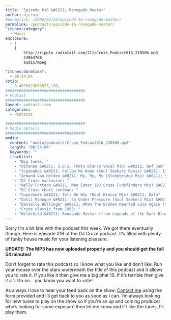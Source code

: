 ```yaml
---
title: 'Episode #16 &#8211; Renegade Master'
author: djcruze
#permalink: /2006/05/22/episode-16-renegade-master/
permalink: /podcasts/episode-16-renegade-master/
"itunes:category":
  - Music
enclosure:
  - |
    |
        http://ripple.radiotail.com/211/Cruze_Podcast016_210506.mp3
        24864768
        audio/mpeg
        
"itunes:duration":
  - 00:54:04
votio:
  - 8.4076923076923,130,
###################################
# Podcast
###################################
layout: podcast-item
categories:
  - Podcasts

###################################
# Media details
###################################
media:
  content: "audio/podcasts/Cruze_Podcast016_210506.mp3"
  length: "00:54:04"
  keywords: ""
  tracklist:
    - "Big tunes: "
    - "Rihanna &#8211; S.O.S. (Moto Blanco Vocal Mix) &#8211; Def Jam"
    - "Sugababes &#8211; Follow Me Home (Soul Seekerz Remix) &#8211; Island"
    - "Armand Van Helden &#8211; My, My, My (Stonebridge Mix) &#8211; Southern Fried Records"
    - "DJ Cruze exclusive: "
    - "Nelly Furtado &#8211; Man Eater (DJ Cruze Funkfinders Mix) &#8211; CDR"
    - "DJ Cruze chart rundown: "
    - "Supermode &#8211; Tell Me Why (Raul Rincon Mix) &#8211; Data"
    - "Danii Minogue &#8211; So Under Pressure (Soul Seekerz Mix) &#8211; AATW"
    - "Danielle Bollinger &#8211; When The Broken Hearted Love Again (Soul Seekerz Mix) &#8211; EsNtion Records"
    - "Cruze classic from 1995: "
    - "Wildchild &#8211; Renegade Master (from Legends of the Dark Black Part II) &#8211; Hi-Life Recordings"
---
```

Sorry I&#8217;m a bit late with the podcast this week. We got there eventually though. Here is episode #16 of the DJ Cruze podcast. It&#8217;s filled with plenty of funky house music for your listening pleasure.

**UPDATE: The MP3 has now uploaded properly and you should get the full 54 minutes!**

Don&#8217;t forget to rate this podcast so I know what you like and don&#8217;t like. Run your mouse over the stars underneath the title of this podcast and it allows you to rate it. If you like it then give me a big phat 10. If it&#8217;s terrible then give it a 1. Go on&#8230; you know you want to vote!

As always I love to hear your feed back on the show. [Contact me][3] using the form provided and I&#8217;ll get back to you as soon as I can. I&#8217;m always looking for new tunes to play on the show so if you&#8217;re an up and coming producer who&#8217;s looking for some exposure then let me know and if I like the tunes, I&#8217;ll play them.

 [1]: http://ripple.radiotail.com/211/Cruze_Podcast016_210506.mp3
 [2]: http://www.djcruze.co.uk/cms/podcasts/feed/rss2
 [3]: http://www.djcruze.co.uk/cms/contact/
